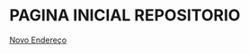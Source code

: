 # PAGINA INICIAL REPOSITORIO

[Novo Endereço](https://insper-education.github.io/Descomp2024s2/desComp.html)
